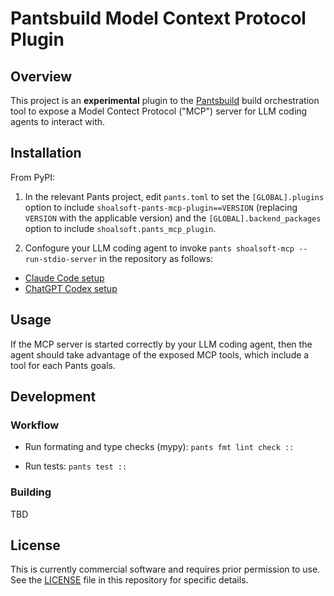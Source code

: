 # Pantsbuild Model Context Protocol Plugin

## Overview

This project is an **experimental** plugin to the [Pantsbuild](https://pantsbuild.org/) build orchestration tool to expose a Model Contect Protocol ("MCP") server for LLM coding agents to interact with.

## Installation

From PyPI:

1. In the relevant Pants project, edit `pants.toml` to set the `[GLOBAL].plugins` option to include `shoalsoft-pants-mcp-plugin==VERSION` (replacing `VERSION` with the applicable version) and the `[GLOBAL].backend_packages` option to include `shoalsoft.pants_mcp_plugin`.

2. Confogure your LLM coding agent to invoke `pants shoalsoft-mcp --run-stdio-server` in the repository as follows:

  - [Claude Code setup](https://docs.claude.com/en/docs/claude-code/mcp#option-1%3A-add-a-local-stdio-server)
  - [ChatGPT Codex setup](https://github.com/openai/codex/blob/main/docs/advanced.md#model-context-protocol-mcp)

## Usage

If the MCP server is started correctly by your LLM coding agent, then the agent should take advantage of the exposed MCP tools, which include a tool for each Pants goals.

## Development

### Workflow

- Run formating and type checks (mypy): `pants fmt lint check ::`

- Run tests: `pants test ::`

### Building

TBD

## License

This is currently commercial software and requires prior permission to use. See the [LICENSE](./LICENSE) file in this repository for specific details.
